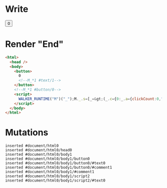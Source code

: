 # Write
  <button>0<!--M_*1 #text/1--></button><!--M_*1 #button/0--><script>WALKER_RUNTIME("M")("_");M._.s=[_=>(_.c={0:_.a={clickCount:0,"#childScope/0":_.b={}},1:_.b},_.b.onClick=_._["packages/translator-tags/src/__tests__/fixtures/basic-component-input/template.marko_0/onClick"](_.a),_.c)];M._.e=[1,"packages/translator-tags/src/__tests__/fixtures/basic-component-input/components/my-button.marko_0_onClick"];M._.d=1;M._.w()</script>


# Render "End"
```html
<html>
  <head />
  <body>
    <button>
      0
      <!--M_*1 #text/1-->
    </button>
    <!--M_*1 #button/0-->
    <script>
      WALKER_RUNTIME("M")("_");M._.s=[_=&gt;(_.c={0:_.a={clickCount:0,"#childScope/0":_.b={}},1:_.b},_.b.onClick=_._["packages/translator-tags/src/__tests__/fixtures/basic-component-input/template.marko_0/onClick"](_.a),_.c)];M._.e=[1,"packages/translator-tags/src/__tests__/fixtures/basic-component-input/components/my-button.marko_0_onClick"];M._.d=1;M._.w()
    </script>
  </body>
</html>
```

# Mutations
```
inserted #document/html0
inserted #document/html0/head0
inserted #document/html0/body1
inserted #document/html0/body1/button0
inserted #document/html0/body1/button0/#text0
inserted #document/html0/body1/button0/#comment1
inserted #document/html0/body1/#comment1
inserted #document/html0/body1/script2
inserted #document/html0/body1/script2/#text0
```